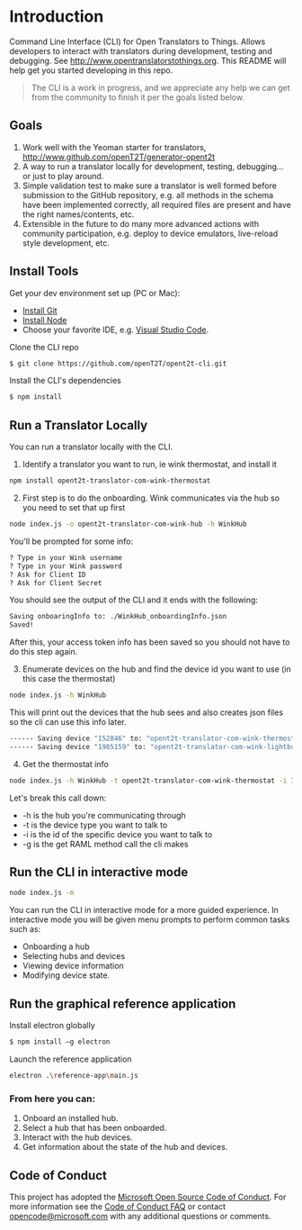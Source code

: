 # Introduction

Command Line Interface (CLI) for Open Translators to Things. Allows developers to interact with translators during development, testing and debugging. See http://www.opentranslatorstothings.org. This README will help get you started developing in this repo.

> The CLI is a work in progress, and we appreciate any help we can get from the community to finish it per the goals listed below.

## Goals
1. Work well with the Yeoman starter for translators, http://www.github.com/openT2T/generator-opent2t
2. A way to run a translator locally for development, testing, debugging... or just to play around.
3. Simple validation test to make sure a translator is well formed before submission to the GitHub repository, e.g. all methods in the schema have been implemented correctly, all required files are present and have the right names/contents, etc. 
4. Extensible in the future to do many more advanced actions with community participation, e.g. deploy to device emulators, live-reload style development, etc. 

## Install Tools

Get your dev environment set up (PC or Mac):
* [Install Git](http://git-scm.com/downloads)
* [Install Node](https://nodejs.org/en/download/)
* Choose your favorite IDE, e.g. [Visual Studio Code](https://code.visualstudio.com/).

Clone the CLI repo

```bash
$ git clone https://github.com/openT2T/opent2t-cli.git
```

Install the CLI's dependencies

```bash
$ npm install
```

## Run a Translator Locally

You can run a translator locally with the CLI. 

1. Identify a translator you want to run, ie wink thermostat, and install it
```bash
npm install opent2t-translator-com-wink-thermostat
```
2. First step is to do the onboarding. Wink communicates via the hub so you need to set that up first
```bash
node index.js -o opent2t-translator-com-wink-hub -h WinkHub
```

You'll be prompted for some info:
```bash
? Type in your Wink username
? Type in your Wink password
? Ask for Client ID
? Ask for Client Secret
```

You should see the output of the CLI and it ends with the following:
```bash
Saving onboaringInfo to: ./WinkHub_onboardingInfo.json
Saved!
```
After this, your access token info has been saved so you should not have to do this step again.

3. Enumerate devices on the hub and find the device id you want to use (in this case the thermostat)
```bash
node index.js -h WinkHub
```
This will print out the devices that the hub sees and also creates json files so the cli can use this info later.

```bash
------ Saving device "152846" to: "opent2t-translator-com-wink-thermostat_device_152846.json"
------ Saving device "1985159" to: "opent2t-translator-com-wink-lightbulb_device_1985159.json"
```

4. Get the thermostat info
```bash
node index.js -h WinkHub -t opent2t-translator-com-wink-thermostat -i 152846 -g ThermostatResURI
```
Let's break this call down:
* -h is the hub you're communicating through
* -t is the device type you want to talk to
* -i is the id of the specific device you want to talk to
* -g is the get RAML method call the cli makes

## Run the CLI in interactive mode

```bash
node index.js -m
```

You can run the CLI in interactive mode for a more guided experience.  In interactive mode you will be given menu prompts to perform common tasks such as:
* Onboarding a hub
* Selecting hubs and devices
* Viewing device information
* Modifying device state.

## Run the graphical reference application

Install electron globally

```bash
$ npm install –g electron
```

Launch the reference application

```bash
electron .\reference-app\main.js
```

### From here you can:
1. Onboard an installed hub.
2. Select a hub that has been onboarded.
3. Interact with the hub devices.
4. Get information about the state of the hub and devices.


## Code of Conduct
This project has adopted the [Microsoft Open Source Code of Conduct](https://opensource.microsoft.com/codeofconduct/). For more information see the [Code of Conduct FAQ](https://opensource.microsoft.com/codeofconduct/faq/) or contact [opencode@microsoft.com](mailto:opencode@microsoft.com) with any additional questions or comments.
